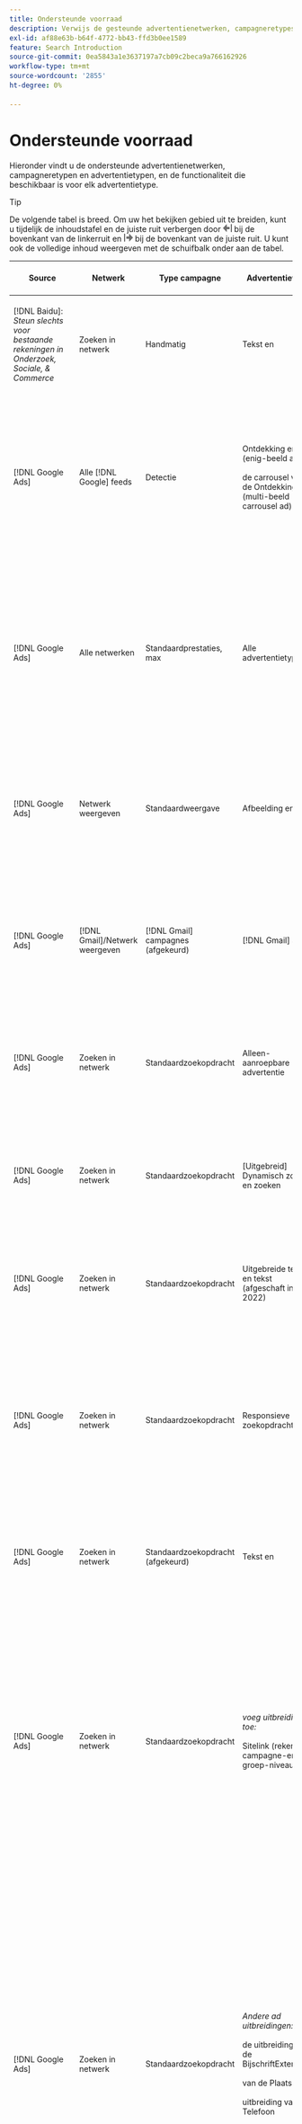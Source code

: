 ```yaml
---
title: Ondersteunde voorraad
description: Verwijs de gesteunde advertentienetwerken, campagneretypes, en advertentietypes.
exl-id: af88e63b-b64f-4772-bb43-ffd3b0ee1589
feature: Search Introduction
source-git-commit: 0ea5843a1e3637197a7cb09c2beca9a766162926
workflow-type: tm+mt
source-wordcount: '2855'
ht-degree: 0%

---
```


# Ondersteunde voorraad

Hieronder vindt u de ondersteunde advertentienetwerken, campagneretypen en advertentietypen, en de functionaliteit die beschikbaar is voor elk advertentietype.

>[!TIP]
>
>De volgende tabel is breed. Om uw het bekijken gebied uit te breiden, kunt u tijdelijk de inhoudstafel en de juiste ruit verbergen door ![ linkerruit van de Verbergen ](/help/dsp/assets/hide-left-pane.png " te klikken verberg verlaten ruit ") bij de bovenkant van de linkerruit en ![Rechtervenster verbergen](/help/dsp/assets/hide-right-pane.png "Rechtervenster verbergen") bij de bovenkant van de juiste ruit. U kunt ook de volledige inhoud weergeven met de schuifbalk onder aan de tabel.

| Source | Netwerk | Type campagne | Advertentietype | Synchroniseren en weergeven | Maken/bewerken | Track[^1 ] | Optimaliseren | Rapport [^2 ] | Adobe Analytics-ondersteuning [^3 ] |
|----|----|----|----|----|----|----|----|----|----|
| [!DNL Baidu]: *Steun slechts voor bestaande rekeningen in Onderzoek, Sociale, &amp; Commerce* | Zoeken in netwerk | Handmatig | Tekst en | Automatische synchronisatie via API | Creeer/geef het gebruiken van [ meningen van het campagnebeheer ](/help/search-social-commerce/campaign-management/campaigns/campaign-management-options.md) uit en [ bulksbladen ](/help/search-social-commerce/campaign-management/bulksheets/bulksheet-about.md) | Ja | Campagnes met alleen de strategie voor handmatig bieden via CPC | Gegevens op advertentieniveau | Analysegegevens aan Onderzoek, Sociale, &amp; Commerce <br><br> Adlevel gegevens van Onderzoek, Sociale, &amp; Commerce aan Analytics |
| [!DNL Google Ads] | Alle [!DNL Google] feeds | Detectie | Ontdekking en (enig-beeld ad) <br><br> de carrousel van de Ontdekking (multi-beeld carrousel ad) | Automatische synchronisatie via API | Geen opties voor maken/bewerken | Ja | In hybride portefeuilles slechts <br><br> worden de biedingen en de doelstellingen van de biedingsstrategie geplaatst op het campagnereniveau, samen met campagnebegrotingen, zoals toepasselijk voor het optimalisatietype. | Gegevens op advertentieniveau | Ad-vlakke gegevens aan Onderzoek, Sociale, &amp; Commerce [ die de bijgewerkte identiteitskaart van AMO volgen code ](/help/integrations/analytics/ids.md#amo-id-formats)[^4 ]<br><br> Advertentieniveau gegevens van Onderzoek, Sociale, &amp; Commerce aan Analyses gebruiken |
| [!DNL Google Ads] | Alle netwerken | Standaardprestaties, max | Alle advertentietypen | Automatische synchronisatie via API | Creeer/geef campagne uit en upload en activa binnen campagnemontages in [!UICONTROL Campaigns] > [!UICONTROL Campaigns]<br><br> slechts vereiste montages zijn beschikbaar. Meld u aan bij de redacteur [!DNL [!DNL Google Ads] Advertenties] voor optionele instellingen en groepen met lijsten. | Ja | In hybride portefeuilles slechts {worden de 0} doelstellingen van de Bodemstrategie geplaatst op het campageniveau, samen met campagnebegrotingen.<br><br> | Campagne-vlakke gegevens <br><br> Gegevens voor lijstgroepen zijn niet beschikbaar, en het ad netwerk verstrekt geen gegevens op ad-niveau. | Analysegegevens aan Onderzoek, Sociale, &amp; Commerce <br><br> Campagne-vlakke gegevens van Onderzoek, Sociale, &amp; Commerce aan Analytics. Vereist de bijgewerkte [ het volgen code van identiteitskaart van AMO ](/help/integrations/analytics/ids.md#amo-id-formats). |
| [!DNL Google Ads] | Netwerk weergeven | Standaardweergave | Afbeelding en | Automatische synchronisatie via API | Bewerk URL en status slechts gebruikend [ bulksbladen ](/help/search-social-commerce/campaign-management/bulksheets/bulksheet-about.md) | Ja, wanneer u handmatig klikt op trackingtags om sjablonen te volgen binnen het advertentienetwerk | — | Gegevens op advertentieniveau, maar geen doorkijkgegevens | Analysegegevens aan Onderzoek, Sociale, &amp; Commerce <br><br> Advertentieniveau gegevens van Onderzoek, Sociale, &amp; Commerce aan Analytics, maar geen mening-door gegevens |
| [!DNL Google Ads] | [!DNL Gmail]/Netwerk weergeven | [!DNL Gmail] campagnes (afgekeurd) | [!DNL Gmail] ad | Geen synchronisatie | Geen opties voor maken/bewerken | — | — | Alleen verouderde gegevens op campagnereniveau | De gegevens van de Analyse van de erfenis aan Onderzoek, Sociale, &amp; Commerce <br><br> Verouderde campagne-vlakke gegevens van Onderzoek, Sociale, &amp; Commerce aan Analyses |
| [!DNL Google Ads] | Zoeken in netwerk | Standaardzoekopdracht | Alleen-aanroepbare advertentie | Automatische synchronisatie via API | Creeer/geef uit gebruikend [ meningen van het campagnebeheer ](/help/search-social-commerce/campaign-management/campaigns/campaign-management-options.md) | Ja, met het achtervoegsel van de landingspagina op accountniveau en de sjabloon voor bijhouden of door deze handmatig toe te voegen op advertentieniveau in [!DNL [!DNL Google Ads] Adds] Manager | — | Voeg slechts groep-vlakke beelden en klik van het advertentienetwerk toe; geen opbrengst | — |
| [!DNL Google Ads] | Zoeken in netwerk | Standaardzoekopdracht | \[Uitgebreid\] Dynamisch zoeken en zoeken | Automatische synchronisatie via API | Creeer/geef het gebruiken van [ meningen van het campagnebeheer ](/help/search-social-commerce/campaign-management/campaigns/campaign-management-options.md) uit en [ bulksbladen ](/help/search-social-commerce/campaign-management/bulksheets/bulksheet-about.md) | Ja | Ja <br><br> voor ad groepen wanneer de campagne een websitedomein specificeert; anders, voor dynamische onderzoeksdoelstellingen. | Campagne- en ad groep-vlakke gegevens <br><br> het ad netwerk verstrekt geen gegevens op ad-niveau. | Analysegegevens aan Onderzoek, Sociale, &amp; Commerce <br><br> Campagne- en ad groep-vlakke gegevens van Onderzoek, Sociale, &amp; Commerce aan Analytics |
| [!DNL Google Ads] | Zoeken in netwerk | Standaardzoekopdracht | Uitgebreide tekst en tekst (afgeschaft in juni 2022) | Automatische synchronisatie via API | De schrapping slechts gebruikend [ meningen van het campagnebeheer ](/help/search-social-commerce/campaign-management/campaigns/campaign-management-options.md), [ bulksbladen ](/help/search-social-commerce/campaign-management/bulksheets/bulksheet-about.md), en [ de voer van het inventarisbeheer ](/help/search-social-commerce/campaign-management/inventory-feeds/inventory-feeds-about.md) | Ja | — | Gegevens op advertentieniveau | Analysegegevens aan Onderzoek, Sociale, &amp; Commerce <br><br> Adlevel gegevens van Onderzoek, Sociale, &amp; Commerce aan Analytics |
| [!DNL Google Ads] | Zoeken in netwerk | Standaardzoekopdracht | Responsieve zoekopdracht | Automatische synchronisatie via API | Creeer/geef het gebruiken van [ meningen van het campagnebeheer ](/help/search-social-commerce/campaign-management/campaigns/campaign-management-options.md) uit, [ bulksbladen ](/help/search-social-commerce/campaign-management/bulksheets/bulksheet-about.md), en [ voer van het inventarisbeheer ](/help/search-social-commerce/campaign-management/inventory-feeds/inventory-feeds-about.md) | Ja | Ja | Ad-vlakke gegevens voor alle beschikbare en elementen <br><br><b> Nota:</b> [!DNL [!DNL Google Ads] Adds] verstrekt geen gegevens buiten zijn inheemse redacteurs over de tekstcombinaties die als advertenties werden getoond. Voor meer informatie over het melden voor elke tekstcombinatie, zie de [[!DNL [!DNL Google Ads]  Advertentie ](https://support.google.com/google-ads/answer/7684791). | Analysegegevens aan Onderzoek, Sociale, &amp; Commerce <br><br> Adlevel gegevens van Onderzoek, Sociale, &amp; Commerce aan Analytics |
| [!DNL Google Ads] | Zoeken in netwerk | Standaardzoekopdracht (afgekeurd) | Tekst en | Automatische synchronisatie via API | De veranderingen van de status in bestaande advertenties slechts gebruikend [ bulksbladen ](/help/search-social-commerce/campaign-management/bulksheets/bulksheet-about.md) | Ja | Ja | Gegevens op advertentieniveau | Analysegegevens aan Onderzoek, Sociale, &amp; Commerce <br><br> Adlevel gegevens van Onderzoek, Sociale, &amp; Commerce aan Analytics |
| [!DNL Google Ads] | Zoeken in netwerk | Standaardzoekopdracht | <i> voeg uitbreiding toe:</i><br><br> Sitelink (rekening, campagne-en ad groep-niveau) | Automatische synchronisatie via API | Creeer/geef het gebruiken van [ meningen van het campagnebeheer ](/help/search-social-commerce/campaign-management/campaigns/campaign-management-options.md) uit en [ bulksbladen ](/help/search-social-commerce/campaign-management/bulksheets/bulksheet-about.md) | —<br><br> Sitelinks hebben een &quot;Volgend Malplaatje&quot;gebied, maar Onderzoek, Sociale, &amp; kaarten van Commerce klikken en resulterende omzettingen in het bijbehorende sleutelwoord, niet aan individuele sitelink. | — Zoeken, Sociaal en Commerce optimaliseren niet naar de sitelink. In plaats daarvan wordt het trefwoord geoptimaliseerd dat is gekoppeld aan de advertentie waarin de sitelink is opgenomen. | —<br><br> Gegevens voor het bijbehorende sleutelwoord is beschikbaar. In [!DNL Google Ads] kunt u prestatiegegevens op sitelink-niveau bekijken op het tabblad [!DNL Campaigns] tab > [!DNL Ad Extensions] .<br><br> om te zien welke individuele omzettingen uit een klik op een sitelink resulteerden, produceren het Rapport van de a [ Transactie ](/help/search-social-commerce/reports/management/basic-advanced/transaction-report.md). De [!UICONTROL Link Type] kolomwaarde voor een sitelink is <code> sl:&lt;Sitelink text></code>, zoals sl:Zie Huidige voorstellen. | Gegevens voor het gekoppelde trefwoord alleen van Zoeken, Sociaal en Commerce naar Analyse |
| [!DNL Google Ads] | Zoeken in netwerk | Standaardzoekopdracht | <i> Andere ad uitbreidingen:</i><br><br> de uitbreiding van de BijschriftExtensie <br><br> van de Plaats <br><br> uitbreiding van de Telefoon | Automatische synchronisatie via API | Beheer callout en telefoonuitbreidingen gebruikend [ de meningen van het campagnebeheer ](/help/search-social-commerce/campaign-management/campaigns/campaign-management-options.md).<br><br> de uitbreidingen van de Plaats zijn niet beschikbaar; uw bestaande verenigingen van de plaatsuitbreiding worden gesynchroniseerd maar kunnen slechts worden geschrapt. | —<br><br> Sitelinks hebben een &quot;Volgend Malplaatje&quot;gebied, maar Onderzoek, Sociale, &amp; kaarten van Commerce klikken en resulterende omzettingen in het bijbehorende sleutelwoord, niet aan individuele sitelink.<br><br> de andere types van advertentie hebben geen URL te volgen, en Onderzoek, Sociale, &amp; Commerce kan omzettingsgegevens niet in kaart brengen aan hen. | — | —<br><br>[!DNL Google Ads] wijst de klikken op een advertentie-uitbreiding aan het sleutelwoord in kaart verbonden aan de advertentie waarin de uitbreiding inbegrepen is.<br><br> Geen kosten of klik gegevens op het uitbreidingsniveau is beschikbaar in Onderzoek, Sociale, &amp; Commerce. In [!DNL Google Ads] ziet u de kosten en klikt u op gegevens op het extensieniveau op het tabblad [!DNL Campaigns] tab > [!DNL Ad Extensions] .<br><br> om te zien welke individuele omzettingen uit een klik op een Sitelink resulteerden, produceren het Rapport van de a [ Transactie ](/help/search-social-commerce/reports/management/basic-advanced/transaction-report.md). De [!UICONTROL Link Type] kolom voor een sitelink is <code> sl:&lt;Sitelink text></code>, zoals sl:Zie Huidige voorstellen. | Gegevens voor het gekoppelde trefwoord alleen van Zoeken, Sociaal en Commerce naar Analyse |
| [!DNL Google Ads] | Winkelnetwerk | Standaard winkelen | Product shopping ad (Creative type &quot;Product&quot;) | Automatische synchronisatie via API | De advertentie-kopie wordt automatisch gegenereerd voor productgroepen in de advertentiegroep. Bewerk en status slechts gebruikend [ bulksbladen ](/help/search-social-commerce/campaign-management/bulksheets/bulksheet-about.md) en [ de voer van het inventarisbeheer ](/help/search-social-commerce/campaign-management/inventory-feeds/inventory-feeds-about.md)<br><br> u de oudercampagnes, en groepen, en productgroepen tot stand brengen, en hun status slechts uitgeven, gebruikend [ meningen van het campagnebeheer ](/help/search-social-commerce/campaign-management/campaigns/campaign-management-options.md), [ bulksbladen ](/help/search-social-commerce/campaign-management/bulksheets/bulksheet-about.md) en [ de voer van het inventarisbeheer ](/help/search-social-commerce/campaign-management/inventory-feeds/inventory-feeds-about.md). | Ja, wanneer u handmatig klikt op trackingtags om sjablonen te volgen binnen het advertentienetwerk | Ja | Gegevens op campagne-, ad-group- en productgroepniveau [!DNL Google Ads] bieden geen prestaties op ad-niveau voor winkelcampagnes. | Analysegegevens aan Onderzoek, Sociale, &amp; Commerce <br><br> Campagne, en groep-groep, en productgroep-vlakke gegevens van Onderzoek, Sociale, &amp; Commerce aan Analytics |
| [!DNL Google Ads] | [!DNL YouTube] | Video | Video en advertentie | De synchronisatie via API vereist [ binnen kiezen ](/help/search-social-commerce/tools/sync-inventory.md)<br><br> Basis en details slechts, zonder duimnagels | Geen opties voor maken/bewerken | Ja, wanneer u handmatig klikt op trackingtags om sjablonen te volgen binnen het advertentienetwerk | Campagnes met de [!UICONTROL Maximize Conversions] biedingsstrategie in hybride portefeuilles slechts <br><br> de hybride portefeuille moet slechts [!DNL YouTube] campagnes omvatten. | Campagne- en ad groep-vlakke gegevens <br><br> het ad netwerk verstrekt geen gegevens op ad-niveau. | Analysegegevens aan Onderzoek, Sociale, &amp; Commerce <br><br> Campagne- en ad groep-vlakke gegevens van Onderzoek, Sociale, &amp; Commerce aan Analytics |
| [!DNL Microsoft Advertising] | Alle netwerken | Standaardprestaties, max | Alle advertentietypen | Automatische synchronisatie via API | Maak/bewerk campagnes in [!UICONTROL Campaigns] > [!UICONTROL Campaigns] . | Ja | In hybride portefeuilles slechts {worden de 0} doelstellingen van de Bodemstrategie geplaatst op het campageniveau, samen met campagnebegrotingen.<br><br> | Campagne-vlakke gegevens <br><br> het advertentienetwerk verstrekt geen ad-vlakke gegevens. | — |
| [!DNL Microsoft Advertising] | Poortnetwerk | De types van Campagne van het publiek:<br><br>&quot;[!UICONTROL Audience (image)]&quot; en &quot;[!UICONTROL Audience] (voer)&quot;) | De responsieve en <br><br> omvat beeld-gebaseerde advertenties en product op voer-gebaseerde advertenties voor het publieksnetwerk slechts | Automatische synchronisatie via API | Creeer/geef het gebruiken van [ meningen van het campagnebeheer ](/help/search-social-commerce/campaign-management/campaigns/campaign-management-options.md) uit en [ bulksbladen ](/help/search-social-commerce/campaign-management/bulksheets/bulksheet-about.md) | Ja | Verbeterde CPC-campagnes; campagnes met de biedstrategie van [!UICONTROL Maximize Conversions] in hybride portfolio&#39;s | Gegevens op advertentieniveau | Analysegegevens aan Onderzoek, Sociale, &amp; Commerce <br><br> Adlevel gegevens van Onderzoek, Sociale, &amp; Commerce aan Analytics |
| [!DNL Microsoft Advertising] | Poortnetwerk | [!UICONTROL Audience Video] | Responsieve advertentie | Automatische synchronisatie via API | Creeer oudercampagnes en ad groepen gebruikend [ meningen van het campagnebeheer ](/help/search-social-commerce/campaign-management/campaigns/campaign-management-options.md). | Ja | Ja voor verbeterde (eCPC) campagnes CPC <br><br> niet beschikbaar voor campagnes CPM | Gegevens op advertentieniveau | Analysegegevens aan Onderzoek, Sociale, &amp; Commerce <br><br> Adlevel gegevens van Onderzoek, Sociale, &amp; Commerce aan Analytics |
| [!DNL Microsoft Advertising] | Poortnetwerk | [!UICONTROL Audience CTV Video] | Responsieve advertentie | Automatische synchronisatie via API | Creeer oudercampagnes en ad groepen gebruikend [ meningen van het campagnebeheer ](/help/search-social-commerce/campaign-management/campaigns/campaign-management-options.md). | Ja | Ja voor verbeterde (eCPC) campagnes CPC <br><br> niet beschikbaar voor campagnes CPM | Gegevens op advertentieniveau | Analysegegevens aan Onderzoek, Sociale, &amp; Commerce <br><br> Adlevel gegevens van Onderzoek, Sociale, &amp; Commerce aan Analytics |
| [!DNL Microsoft Advertising] | Poortnetwerk | Zoeken | Uitgebreide tekst en met &quot;[!DNL Prefer Audience Ad Format]&quot; geselecteerd | Automatische synchronisatie via API | Creeer/geef het gebruiken van [ meningen van het campagnebeheer ](/help/search-social-commerce/campaign-management/campaigns/campaign-management-options.md)<br><br> geen steun voor beeld en uitbreidingen uit | Ja | Ja | Gegevens op advertentieniveau | Analysegegevens aan Onderzoek, Sociale, &amp; Commerce <br><br> Adlevel gegevens van Onderzoek, Sociale, &amp; Commerce aan Analytics |
| [!DNL Microsoft Advertising] | Publiek- en zoeknetwerken | Het winkelen campagnes voor merken:<br><br> Merk die: gebruikt de biedingsstrategie [!UICONTROL Manual CPC]<br><br> de promoties van het Merk: gebruikt de biedingsstrategie [!UICONTROL Cost per Sale] | Productadvertentie | Automatische synchronisatie via API | Creeer de oudercampagne, en groep, en productgroepen gebruikend [ de meningen van het campagnebeheer ](/help/search-social-commerce/campaign-management/campaigns/campaign-management-options.md). | Ja | Nee | Productgroepgegevens | Analysegegevens aan Onderzoek, Sociale, &amp; Commerce <br><br> groep-vlakke gegevens van het Product van Onderzoek, Sociale, &amp; Commerce aan Analytics |
| [!DNL Microsoft Advertising] | [!DNL Microsoft Store] | Winkeladvertentie | Productadvertentie | Automatische synchronisatie via API | Creeer de oudercampagne, en groep, en productgroepen gebruikend [ de meningen van het campagnebeheer ](/help/search-social-commerce/campaign-management/campaigns/campaign-management-options.md). | Ja | Ja voor [!UICONTROL Manual CPC] campagnes. <br><br> niet beschikbaar voor [!UICONTROL Manual CPA] campagnes. | Productgroepgegevens | Analysegegevens aan Onderzoek, Sociale, &amp; Commerce <br><br> groep-vlakke gegevens van het Product van Onderzoek, Sociale, &amp; Commerce aan Analytics |
| [!DNL Microsoft Advertising] | Zoeken in netwerk | Zoeken | \[Uitgebreid\] Dynamisch zoeken en zoeken | Automatische synchronisatie via API | Creeer/geef het gebruiken van [ meningen van het campagnebeheer ](/help/search-social-commerce/campaign-management/campaigns/campaign-management-options.md) uit en [ bulksbladen ](/help/search-social-commerce/campaign-management/bulksheets/bulksheet-about.md) | Ja | Ja | Gegevens op advertentieniveau | Analysegegevens aan Onderzoek, Sociale, &amp; Commerce <br><br> Adlevel gegevens van Onderzoek, Sociale, &amp; Commerce aan Analytics |
| [!DNL Microsoft Advertising] | Zoeken in netwerk | Zoeken | Uitgebreide tekst en tekst (afgeschaft in februari 2023) | Automatische synchronisatie via API | Bewerk status voor bestaande advertenties slechts gebruikend [ meningen van het campagnebeheer ](/help/search-social-commerce/campaign-management/campaigns/campaign-management-options.md), [ bulksheets ](/help/search-social-commerce/campaign-management/bulksheets/bulksheet-about.md), en [ voer van het inventarisbeheer ](/help/search-social-commerce/campaign-management/inventory-feeds/inventory-feeds-about.md) | Ja | Ja | Gegevens op advertentieniveau | Analysegegevens aan Onderzoek, Sociale, &amp; Commerce <br><br> Adlevel gegevens van Onderzoek, Sociale, &amp; Commerce aan Analytics |
| [!DNL Microsoft Advertising] | Zoeken in netwerk | Zoeken | Multimedia en | Automatische synchronisatie via API | Creeer/geef het gebruiken van [ meningen van het campagnebeheer ](/help/search-social-commerce/campaign-management/campaigns/campaign-management-options.md) uit. Bewerk steun ook voor status en URLs slechts in [ bulksbladen ](/help/search-social-commerce/campaign-management/bulksheets/bulksheet-about.md) | Ja | Ja | Gegevens op advertentieniveau | Analysegegevens aan Onderzoek, Sociale, &amp; Commerce <br><br> Adlevel gegevens van Onderzoek, Sociale, &amp; Commerce aan Analytics |
| [!DNL Microsoft Advertising] | Zoeken in netwerk | Zoeken | Responsieve zoekopdracht | Automatische synchronisatie via API | Creeer/geef het gebruiken van [ meningen van het campagnebeheer ](/help/search-social-commerce/campaign-management/campaigns/campaign-management-options.md) uit, [ bulksbladen ](/help/search-social-commerce/campaign-management/bulksheets/bulksheet-about.md), en [ voer van het inventarisbeheer ](/help/search-social-commerce/campaign-management/inventory-feeds/inventory-feeds-about.md) | Ja | Ja | Gegevens op advertentieniveau | Analysegegevens aan Onderzoek, Sociale, &amp; Commerce <br><br> Adlevel gegevens van Onderzoek, Sociale, &amp; Commerce aan Analytics |
| [!DNL Microsoft Advertising] | Zoeken in netwerk | Zoeken | Standaardtekst en -advertenties (afgekeurd in 2017) | Automatische synchronisatie via API | Bewerk slechts gebruikend [ meningen van het campagnebeheer ](/help/search-social-commerce/campaign-management/campaigns/campaign-management-options.md) en [ bulksbladen ](/help/search-social-commerce/campaign-management/bulksheets/bulksheet-about.md) | Ja | Ja | Gegevens op advertentieniveau | Analysegegevens aan Onderzoek, Sociale, &amp; Commerce <br><br> Adlevel gegevens van Onderzoek, Sociale, &amp; Commerce aan Analytics |
| [!DNL Microsoft Advertising] | Zoeken in netwerk | Standaardzoekopdracht | <i> toevoegt uitbreiding:</i><br><br> Sitelink (campagne-niveau) | Automatische synchronisatie via API | Creeer/geef het gebruiken van [ meningen van het campagnebeheer ](/help/search-social-commerce/campaign-management/campaigns/campaign-management-options.md) uit en [ bulksbladen ](/help/search-social-commerce/campaign-management/bulksheets/bulksheet-about.md) | —<br><br> de campagne-vlakke sitelinks hebben een &quot;[!UICONTROL Tracking Template]&quot;gebied, maar het Onderzoek, Sociale, &amp; de kaarten van Commerce klikken en resulterende omzettingen in het bijbehorende sleutelwoord, niet aan individuele sitelink. | —<br><br> Onderzoek, Sociale, &amp; Commerce optimaliseert niet aan sitelink. In plaats daarvan wordt het trefwoord geoptimaliseerd dat is gekoppeld aan de advertentie waarin de sitelink is opgenomen. | —<br><br> Gegevens voor het bijbehorende sleutelwoord is beschikbaar. Gebruik [!DNL Microsoft Advertising] ad-editor voor prestatiegegevens op sitelink-niveau.<br><br> om te zien welke individuele omzettingen uit een klik op een sitelink resulteerden, produceren het Rapport van de a [ Transactie ](/help/search-social-commerce/reports/management/basic-advanced/transaction-report.md). De [!UICONTROL Link Type] kolom voor een sitelink is <code> sl:&lt;Sitelink text></code>, zoals sl:Zie Huidige voorstellen. | Gegevens voor het gekoppelde trefwoord alleen van Zoeken, Sociaal en Commerce naar Analyse |
| [!DNL Microsoft Advertising] | Winkelnetwerk | Standaard winkelen | Productadvertentie | Automatische synchronisatie via API | Creeer/geef promotielijnen uit slechts gebruikend [ meningen van het campagnebeheer ](/help/search-social-commerce/campaign-management/campaigns/campaign-management-options.md) en [ bulksbladen ](/help/search-social-commerce/campaign-management/bulksheets/bulksheet-about.md); de advertenties worden automatisch geproduceerd. U kunt de oudercampagne, de groep, en de productgroepen tot stand brengen gebruikend [ meningen van het campagnebeheer ](/help/search-social-commerce/campaign-management/campaigns/campaign-management-options.md), [ bulksbladen ](/help/search-social-commerce/campaign-management/bulksheets/bulksheet-about.md), en [ de voer van het inventarisbeheer ](/help/search-social-commerce/campaign-management/inventory-feeds/inventory-feeds-about.md). | Ja, wanneer u handmatig klikt op trackingtags om sjablonen te volgen binnen het advertentienetwerk | Ja | Ad-vlakke gegevens <br><br> om te zien welke individuele omzettingen uit een klik op een het winkelen advertentie resulteerden, het Rapport van de a [ Transactie ](/help/search-social-commerce/reports/management/basic-advanced/transaction-report.md) produceren; de [!UICONTROL Link Type] kolom voor een productlijst is `pla:&lt;product ID&gt;`, zoals pla:8525822. | Analysegegevens aan Onderzoek, Sociale, &amp; Commerce <br><br> Adlevel gegevens van Onderzoek, Sociale, &amp; Commerce aan Analytics |
| [!DNL Microsoft Advertising] | Winkelnetwerk: Smart shopping | Smart Shopping (Beta-functie in Zoeken, Sociaal en Commerce) | Productadvertentie | De automatische synchronisatie via API door gebrek, maar kan [ uit worden verkozen ](/help/search-social-commerce/tools/sync-inventory.md) | Geen opties voor maken/bewerken | Ja, wanneer u handmatig klikt op trackingtags om sjablonen te volgen binnen het advertentienetwerk | De campagnes van het onderzoek met [!UICONTROL Maximize Conversion Value] en [!UICONTROL tROAS] biedingsstrategieën in hybride portefeuilles slechts <br><br> Het doel moet slechts [!DNL Adobe] metriek omvatten, en u moet het uploaden van de doelstellingen van Onderzoek, Sociale, &amp; van Commerce aan [!DNL Microsoft Advertising] toelaten. | Ad-vlakke gegevens <br><br> om te zien welke individuele omzettingen uit een klik op een het winkelen advertentie resulteerden, het Rapport van de a [ Transactie ](/help/search-social-commerce/reports/management/basic-advanced/transaction-report.md) produceren; de [!UICONTROL Link Type] kolom voor een productlijst is `pla:&lt;product ID&gt;`, zoals pla:8525822. | Analysegegevens aan Onderzoek, Sociale, &amp; Commerce <br><br> Adlevel gegevens van Onderzoek, Sociale, &amp; Commerce aan Analytics |
| [!DNL Naver] | Zoeken in netwerk | Website | Tekst en | —<br><br> Geen synchronisatie, maar u kunt de rekeningsstructuur manueel herhalen en dagelijkse verkeersmetriek voor het melden van en omzettingsattributie <br><br> uploaden zie &quot;[ voert  [!DNL Naver]  het volgen-slechts rekeningen ](/help/search-social-commerce/campaign-management/naver-tracking-only-account-implement.md) uit.&quot; | Geen creeer/geef opties uit <br><br> u kunt manueel herhalen/de rekeningsstructuur uitgeven gebruikend [ bulksheet malplaatjes ](/help/search-social-commerce/campaign-management/bulksheets/bulksheet-about.md). | Ja, wanneer u klikt op trackingtags aan de trefwoordinstellingen in het advertentienetwerk | —<br><br> Geen biedingen | Gegevens op advertentieniveau | Analysegegevens voor Zoeken, Sociaal en Commerce, maar niet andersom |
| [!DNL Pinterest] (Ondersteuning voor synchronisatie is beëindigd in 2022) | Zoeken in netwerk | Verkeerscampagnes met slechts onderzoeksplaatsen en ad groepen met sleutelwoord het richten | Gepritiseerde pin | Geen synchronisatie <br><br> de rekeningsinformatie van de Verouderde rekening door 21 juli 2022 is beschikbaar zoals-read-only. | Geen opties voor maken/bewerken | — | — | Oudere impressies en klikken op ad-level-niveau alleen van Pinterest, maar geen inkomsten, die gesynchroniseerd werden tot 21 juli 2022. | Analysegegevens voor Zoeken, Sociaal en Commerce, maar niet andersom |
| [!DNL Yahoo! Display Network] | Netwerk weergeven | Weergave | Banneradvertentie, responsieve afbeelding en | Automatische synchronisatie via API, maar alleen-lezen | Geen opties voor maken/bewerken | Ja, wanneer u handmatig klikt op trackingtags om sjablonen te volgen binnen het advertentienetwerk | De campagnes met [!UICONTROL Manual CPC] biedstrategie slechts <br><br> het zelfde bod wordt toegepast op alle advertenties in een ad groep. | Gegevens op advertentieniveau | Analysegegevens aan Onderzoek, Sociale, &amp; Commerce <br><br> Adlevel gegevens van Onderzoek, Sociale, &amp; Commerce aan Analytics |
| [!DNL Yahoo! Display Network] | Zoeken in netwerk | Zoeken | Tekst en (lang en kort) | Automatische synchronisatie via API | Geen opties voor maken/bewerken | Ja, wanneer u handmatig klikt op trackingtags om sjablonen te volgen binnen het advertentienetwerk | De campagnes met de Hand CPC biedstrategie slechts <br><br> het zelfde bod wordt toegepast op alle advertenties in een ad groep. | Gegevens op advertentieniveau | Analysegegevens aan Onderzoek, Sociale, &amp; Commerce <br><br> Adlevel gegevens van Onderzoek, Sociale, &amp; Commerce aan Analytics |
| [!DNL Yahoo! Japan Ads] | Zoeken in netwerk | Gesponsorde zoekopdracht | Uitgebreide tekst en <br><br> (Alleen oudere advertenties; in september 2022 vervangen in plaats van responsieve zoekopdracht) | Automatische synchronisatie via API | Schrap slechts gebruikend [ meningen van het campagnebeheer ](/help/search-social-commerce/campaign-management/campaigns/campaign-management-options.md), [ bulksheets ](/help/search-social-commerce/campaign-management/bulksheets/bulksheet-about.md), en [ de feeds van het inventarisbeheer ](/help/search-social-commerce/campaign-management/inventory-feeds/inventory-feeds-about.md) | Ja | Campagnes met alleen de biedstrategie van [!UICONTROL Manual CPC] | Gegevens op advertentieniveau | Analysegegevens aan Onderzoek, Sociale, &amp; Commerce <br><br> Adlevel gegevens van Onderzoek, Sociale, &amp; Commerce aan Analytics |
| [!DNL Yahoo! Japan Ads] | Zoeken in netwerk | Gesponsorde zoekopdracht | Responsieve zoekopdracht | Automatische synchronisatie via API | Geen opties voor maken/bewerken | Ja, wanneer u handmatig op trackingtags in het advertentienetwerk klikt | Campagnes met alleen de biedstrategie van [!UICONTROL Manual CPC] | Gegevens op advertentieniveau | Analysegegevens aan Onderzoek, Sociale, &amp; Commerce <br><br> Adlevel gegevens van Onderzoek, Sociale, &amp; Commerce aan Analytics |
| [!DNL Yahoo! Japan Ads] | Zoeken in netwerk | Gesponsorde zoekopdracht | Standaardtekst en -advertenties (afgekeurd in 2017) | Automatische synchronisatie via API | Schrap slechts gebruikend [ bulksbladen ](/help/search-social-commerce/campaign-management/bulksheets/bulksheet-about.md) | Ja | Campagnes met alleen de biedstrategie van [!UICONTROL Manual CPC] | Gegevens op advertentieniveau | Analysegegevens aan Onderzoek, Sociale, &amp; Commerce <br><br> Adlevel gegevens van Onderzoek, Sociale, &amp; Commerce aan Analytics |
| [!DNL Yahoo Native] (Ondersteuning voor synchronisatie is beëindigd in 2022) | Systeemeigen netwerk | Oorspronkelijk | Tekst en | Geen de rekeningsinformatie van de synchronisatie <br><br> Verouderde rekening door 10 Maart 2022 is beschikbaar als read-only. | Geen opties voor maken/bewerken | — | — | —<br><br> Verouderde gegevens ad-level die door 10 Maart 2022 werden gesynchroniseerd. | Analysegegevens voor Zoeken, Sociaal en Commerce, maar niet andersom |
| [!DNL Yandex] | Zoeken in netwerk | Zoeken | Tekst en | Automatische synchronisatie via API | Creeer/geef het gebruiken van [ meningen van het campagnebeheer ](/help/search-social-commerce/campaign-management/campaigns/campaign-management-options.md) uit, [ bulksbladen ](/help/search-social-commerce/campaign-management/bulksheets/bulksheet-about.md), en [ voer van het inventarisbeheer ](/help/search-social-commerce/campaign-management/inventory-feeds/inventory-feeds-about.md) | Ja | Campagnes met alleen CPC-biedstrategie | Gegevens op advertentieniveau | Analysegegevens aan Onderzoek, Sociale, &amp; Commerce <br><br> Adlevel gegevens van Onderzoek, Sociale, &amp; Commerce aan Analytics |
| [!DNL Yandex] | Netwerk weergeven | Weergeven/Inhoud | Tekst en | Automatische synchronisatie via API | Creeer/geef het gebruiken van [ meningen van het campagnebeheer ](/help/search-social-commerce/campaign-management/campaigns/campaign-management-options.md) uit, [ bulksbladen ](/help/search-social-commerce/campaign-management/bulksheets/bulksheet-about.md), en [ voer van het inventarisbeheer ](/help/search-social-commerce/campaign-management/inventory-feeds/inventory-feeds-about.md) | Ja | Campagnes met alleen CPC-biedstrategie | Gegevens op advertentieniveau | Analysegegevens aan Onderzoek, Sociale, &amp; Commerce <br><br> Adlevel gegevens van Onderzoek, Sociale, &amp; Commerce aan Analytics |

[^1 ]: Voor de meeste advertentienetwerken en campagneretypes, wanneer u &quot; [!UICONTROL EF Redirect]&quot;en &quot;[!UICONTROL Auto Upload]&quot;het volgen montages voor een actieve campagne (of plaatste op het campagnereniveau of geërft van de rekeningsmontages) toelaat, leidt het Onderzoek, Sociale, &amp; Commerce automatisch het volgen URLs voor de componenten van de advertentiegroep aan het advertentienetwerk tot en uploadt telkens als het met het synchroniseert. Anders moet u URL&#39;s voor bijhouden genereren en toevoegen aan de instellingen voor account, campagne of campagnecomponent. Zie &quot;[ wanneer en hoe te klik-volgende URLs door netwerk en voorwerp ](/help/search-social-commerce/tracking/click-tracking-ways-to-generate.md) te produceren.&quot;

[^2 ]: Zie &quot;In aanmerking komende portefeuilletypes door campagne biedstrategie&quot;in de Gids van de Optimalisering, die van binnen Onderzoek, Sociale, &amp; Commerce beschikbaar is.

[^3 ]: vereist integratie met Adobe Analytics. Zie &quot;[ Overzicht van Analytics voor Adobe Advertising ](https://experienceleague.adobe.com/docs/advertising/integrations/analytics/overview.html).&quot;

[^4 ]: [!DNL Analytics] gegevens worden naar Zoeken, Sociaal en Commerce verzonden met behulp van de verbeterde parameter voor het bijhouden van AMO-id&#39;s (die begint met `s_kwcid` ), ongeacht de indeling van AMO-id die u gewoonlijk voor de account gebruikt. Als u normaal gesproken de oudere versie van de AMO-id gebruikt, raden we u aan een upgrade naar de nieuwe AMO-id-indeling uit te voeren voor de beste ervaring. Maar zelfs als uw klik-/kostengegevens en inkomstengegevens worden bijgehouden met behulp van verschillende AMO-id&#39;s, worden beide gegevenssets volledig geclassificeerd en samengevoegd in dezelfde campagne en account.

